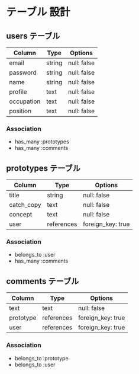 # テーブル 設計

## users テーブル

| Column             | Type                | Options                 |
|--------------------|---------------------|-------------------------|
| email              | string              | null: false             |
| password           | string              | null: false             |
| name               | string              | null: false             |
| profile            | text                | null: false             |
| occupation         | text                | null: false             |
| position           | text                | null: false             |

### Association

* has_many :prototypes
* has_many :comments

## prototypes テーブル

| Column                              | Type       | Options           |
|-------------------------------------|------------|-------------------|
| title                               | string     | null: false       |
| catch_copy                          | text       | null: false       |
| concept                             | text       | null: false       |
| user                                | references | foreign_key: true |

### Association

- belongs_to :user
- has_many :comments

## comments テーブル

| Column      | Type       | Options           |
|-------------|------------|-------------------|
| text        | text       | null: false       |
| prototype   | references | foreign_key: true |
| user        | references | foreign_key: true |

### Association

- belongs_to :prototype
- belongs_to :user